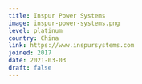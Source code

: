 ```yaml
---
title: Inspur Power Systems
image: inspur-power-systems.png
level: platinum
country: China
link: https://www.inspursystems.com
joined: 2017
date: 2021-03-03
draft: false
---
```

